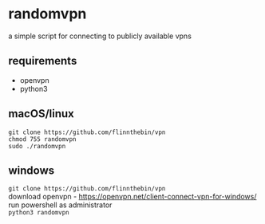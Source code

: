 # randomvpn

a simple script for connecting to publicly available vpns

## requirements

- openvpn
- python3

## macOS/linux

```git clone https://github.com/flinnthebin/vpn```   
```chmod 755 randomvpn```   
```sudo ./randomvpn```   

## windows

```git clone https://github.com/flinnthebin/vpn```   
download openvpn - https://openvpn.net/client-connect-vpn-for-windows/
run powershell as administrator   
```python3 randomvpn```   
